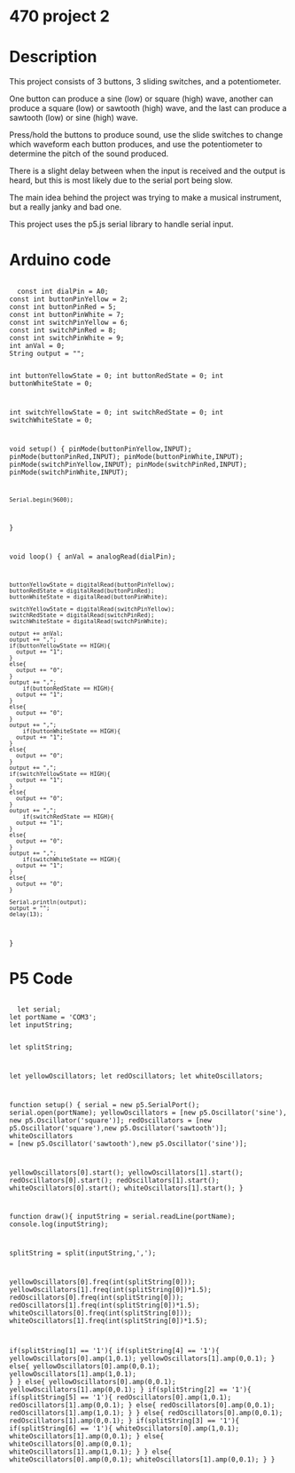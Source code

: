 # 470 project 2

# Description
This project consists of 3 buttons, 3 sliding switches, and a potentiometer.

One button can produce a sine (low) or square (high) wave, another can produce a square (low) or sawtooth (high) wave, and the last can produce a sawtooth (low) or sine (high) wave.

Press/hold the buttons to produce sound, use the slide switches to change which waveform each button produces, and use the potentiometer to determine the pitch of the sound produced.

There is a slight delay between when the input is received and the output is heard, but this is most likely due to the serial port being slow.

The main idea behind the project was trying to make a musical instrument, but a really janky and bad one.

This project uses the p5.js serial library to handle serial input.

# Arduino code

<code>
  const int dialPin = A0;
const int buttonPinYellow = 2;
const int buttonPinRed = 5;
const int buttonPinWhite = 7;
const int switchPinYellow = 6;
const int switchPinRed = 8;
const int switchPinWhite = 9;
int anVal = 0;
String output = "";

int buttonYellowState = 0;
int buttonRedState = 0;
int buttonWhiteState = 0;
    
int switchYellowState = 0;
int switchRedState = 0;
int switchWhiteState = 0;

void setup() {
    pinMode(buttonPinYellow,INPUT);
    pinMode(buttonPinRed,INPUT);
    pinMode(buttonPinWhite,INPUT);
    pinMode(switchPinYellow,INPUT);
    pinMode(switchPinRed,INPUT);
    pinMode(switchPinWhite,INPUT);
    
    Serial.begin(9600);
}

void loop() {
    anVal = analogRead(dialPin);
    
    buttonYellowState = digitalRead(buttonPinYellow);
    buttonRedState = digitalRead(buttonPinRed);
    buttonWhiteState = digitalRead(buttonPinWhite);
    
    switchYellowState = digitalRead(switchPinYellow);
    switchRedState = digitalRead(switchPinRed);
    switchWhiteState = digitalRead(switchPinWhite);

    output += anVal;
    output += ",";
    if(buttonYellowState == HIGH){
      output += "1";
    }
    else{
      output += "0";
    }
    output += ",";
        if(buttonRedState == HIGH){
      output += "1";
    }
    else{
      output += "0";
    }
    output += ",";
        if(buttonWhiteState == HIGH){
      output += "1";
    }
    else{
      output += "0";
    }
    output += ",";
    if(switchYellowState == HIGH){
      output += "1";
    }
    else{
      output += "0";
    }
    output += ",";
        if(switchRedState == HIGH){
      output += "1";
    }
    else{
      output += "0";
    }
    output += ",";
        if(switchWhiteState == HIGH){
      output += "1";
    }
    else{
      output += "0";
    }
    
    Serial.println(output);
    output = "";
    delay(13);
}
</code>

# P5 Code
<code>
  let serial;
let portName = 'COM3';
let inputString;

let splitString;

let yellowOscillators;
let redOscillators;
let whiteOscillators;

function setup() {
  serial = new p5.SerialPort();
  serial.open(portName);
  yellowOscillators = [new p5.Oscillator('sine'), new p5.Oscillator('square')];
  redOscillators = [new p5.Oscillator('square'),new p5.Oscillator('sawtooth')];
  whiteOscillators = [new p5.Oscillator('sawtooth'),new p5.Oscillator('sine')];
  
  yellowOscillators[0].start();
  yellowOscillators[1].start();
  redOscillators[0].start();
  redOscillators[1].start();
  whiteOscillators[0].start();
  whiteOscillators[1].start();
}
 

function draw(){
  inputString = serial.readLine(portName);
  console.log(inputString);
  
  splitString = split(inputString,',');
  
  yellowOscillators[0].freq(int(splitString[0]));
  yellowOscillators[1].freq(int(splitString[0])*1.5);
  redOscillators[0].freq(int(splitString[0]));
  redOscillators[1].freq(int(splitString[0])*1.5);
  whiteOscillators[0].freq(int(splitString[0]));
  whiteOscillators[1].freq(int(splitString[0])*1.5);
  
  if(splitString[1] == '1'){
    if(splitString[4] == '1'){
      yellowOscillators[0].amp(1,0.1);
      yellowOscillators[1].amp(0,0.1);
    }
    else{
      yellowOscillators[0].amp(0,0.1);
      yellowOscillators[1].amp(1,0.1);
    }
  }
  else{
      yellowOscillators[0].amp(0,0.1);
      yellowOscillators[1].amp(0,0.1);
  }
  if(splitString[2] == '1'){
    if(splitString[5] == '1'){
      redOscillators[0].amp(1,0.1);
      redOscillators[1].amp(0,0.1);
    }
    else{
      redOscillators[0].amp(0,0.1);
      redOscillators[1].amp(1,0.1);
    }
  }
  else{
      redOscillators[0].amp(0,0.1);
      redOscillators[1].amp(0,0.1);
  }
  if(splitString[3] == '1'){
    if(splitString[6] == '1'){
      whiteOscillators[0].amp(1,0.1);
      whiteOscillators[1].amp(0,0.1);
    }
    else{
      whiteOscillators[0].amp(0,0.1);
      whiteOscillators[1].amp(1,0.1);
    }
  }
  else{
      whiteOscillators[0].amp(0,0.1);
      whiteOscillators[1].amp(0,0.1);
  }
}
</code>
